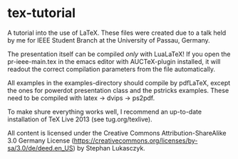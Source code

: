 tex-tutorial
============

A tutorial into the use of LaTeX.
These files were created due to a talk held by me for IEEE Student
Branch at the University of Passau, Germany.

The presentation itself can be compiled _only_ with LuaLaTeX!  If you
open the pr-ieee-main.tex in the emacs editor with AUCTeX-plugin
installed, it will readout the correct compilation parameters from the
file automatically.

All examples in the examples-directory should compile by pdfLaTeX,
except the ones for powerdot presentation class and the pstricks
examples.  These need to be compiled with latex → dvips → ps2pdf.

To make shure everything works well, I recommend an up-to-date
installation of TeX Live 2013 (see tug.org/texlive).

All content is licensed under the Creative Commons
Attribution-ShareAlike 3.0 Germany License
(https://creativecommons.org/licenses/by-sa/3.0/de/deed.en_US) by
Stephan Lukasczyk.
